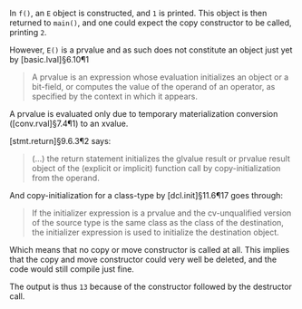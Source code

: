 In `f()`, an `E` object is constructed, and `1` is printed. This object is then returned to `main()`, and one could expect the copy constructor to be called, printing `2`.

However, `E()` is a prvalue and as such does not constitute an object just yet by [basic.lval]§6.10¶1 

> A prvalue is an expression whose evaluation initializes an object or a bit-field, or computes the value of the operand of an operator, as specified by the context in which it appears.

A prvalue is evaluated only due to temporary materialization conversion ([conv.rval]§7.4¶1) to an xvalue.

[stmt.return]§9.6.3¶2 says:

> (...) the return statement initializes the glvalue result or prvalue result object of the (explicit or implicit) function call by copy-initialization from the operand.

And copy-initialization for a class-type by [dcl.init]§11.6¶17 goes through:

> If the initializer expression is a prvalue and the cv-unqualified version of the source type is the same class as the class of the destination, the initializer expression is used to initialize the destination object.

Which means that no copy or move constructor is called at all. This implies that the copy and move constructor could very well be deleted, and the code would still compile just fine.

The output is thus `13` because of the constructor followed by the destructor call.
